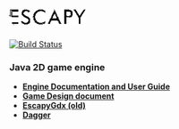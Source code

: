 # ![Escapy2.0](https://raw.githubusercontent.com/henryco/Escapy2.0/master/promo/ESCAPY.png)
[![Build Status](http://174.138.0.194:1997/buildStatus/icon?job=tinder-samurai/escapy2.0/develope)](http://174.138.0.194:1997/job/tinder-samurai/job/escapy2.0/job/develope/)
### Java 2D game engine

 * [**Engine Documentation and User Guide**](https://bitbucket.org/tinder-samurai/escapy2.0/src/master/engine/doc/tex/Escapy2Doc.pdf)
 * [**Game Design document**](https://bitbucket.org/tinder-samurai/escapy-des-doc/src/master/)
 * [**EscapyGdx (old)**](https://bitbucket.org/tinder-samurai/escapy/src/master/)
 * [**Dagger**](http://square.github.io/dagger/)
